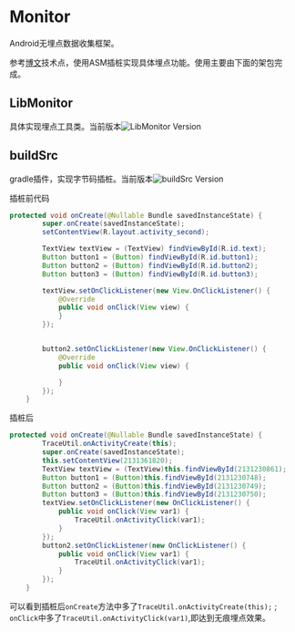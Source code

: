 # Monitor
Android无埋点数据收集框架。

参考[博文](https://juejin.im/post/58ec8558a22b9d006340531d)技术点，使用ASM插桩实现具体埋点功能。使用主要由下面的架包完成。

## LibMonitor
具体实现埋点工具类。当前版本![LibMonitor Version](https://img.shields.io/badge/release-1.0.0-brightgreen.svg)

## buildSrc
gradle插件，实现字节码插桩。当前版本![buildSrc Version](https://img.shields.io/badge/release-1.0.0-brightgreen.svg)


插桩前代码

```java
protected void onCreate(@Nullable Bundle savedInstanceState) {
        super.onCreate(savedInstanceState);
        setContentView(R.layout.activity_second);

        TextView textView = (TextView) findViewById(R.id.text);
        Button button1 = (Button) findViewById(R.id.button1);
        Button button2 = (Button) findViewById(R.id.button2);
        Button button3 = (Button) findViewById(R.id.button3);

        textView.setOnClickListener(new View.OnClickListener() {
            @Override
            public void onClick(View view) {
            }
        });


        button2.setOnClickListener(new View.OnClickListener() {
            @Override
            public void onClick(View view) {

            }
        });
    }

```

插桩后
```java
protected void onCreate(@Nullable Bundle savedInstanceState) {
        TraceUtil.onActivityCreate(this);
        super.onCreate(savedInstanceState);
        this.setContentView(2131361820);
        TextView textView = (TextView)this.findViewById(2131230861);
        Button button1 = (Button)this.findViewById(2131230748);
        Button button2 = (Button)this.findViewById(2131230749);
        Button button3 = (Button)this.findViewById(2131230750);
        textView.setOnClickListener(new OnClickListener() {
            public void onClick(View var1) {
                TraceUtil.onActivityClick(var1);
            }
        });
        button2.setOnClickListener(new OnClickListener() {
            public void onClick(View var1) {
                TraceUtil.onActivityClick(var1);
            }
        });
    }
```
可以看到插桩后```onCreate```方法中多了```TraceUtil.onActivityCreate(this);``` ; ```onClick```中多了```TraceUtil.onActivityClick(var1)```,即达到无痕埋点效果。
         
